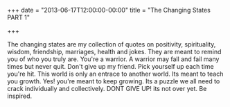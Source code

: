 +++
date = "2013-06-17T12:00:00-00:00"
title = "The Changing States PART 1"

+++

The changing states are my collection of quotes on positivity, spirituality, wisdom, friendship, marriages, health and jokes. They are meant to remind you of who you truly are. You're a warrior. A warrior may fall and fail many times but never quit. Don't give up my friend. Pick yourself up each time you're hit. This world is only an entrace to another world. Its meant to teach you growth. Yes! you're meant to keep growing. Its a puzzle we all need to crack individually and collectively. DONT GIVE UP! its not over yet. Be inspired.